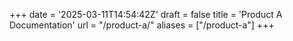 +++
date = '2025-03-11T14:54:42Z'
draft = false
title = 'Product A Documentation'
url = "/product-a/"
aliases = ["/product-a"]
+++